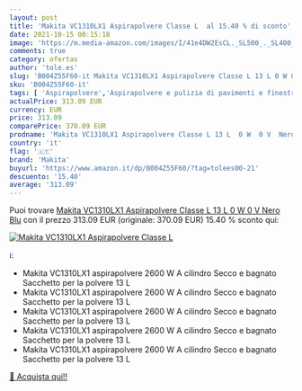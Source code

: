 ```yaml
---
layout: post
title: 'Makita VC1310LX1 Aspirapolvere Classe L  al 15.40 % di sconto'
date: 2021-10-15 00:15:18
image: 'https://m.media-amazon.com/images/I/41e4DW2EsCL._SL500_._SL400_.jpg'
comments: true
category: ofertas
author: 'tole.es'
slug: 'B004Z55F60-it Makita VC1310LX1 Aspirapolvere Classe L 13 L 0 W 0 V Nero Blu'
sku: 'B004Z55F60-it'
tags: [ 'Aspirapolvere','Aspirapolvere e pulizia di pavimenti e finestre','Aspiratori liquidi-solidi','Casa e cucina','makita', ]
actualPrice: 313.09 EUR
currency: EUR
price: 313.09
comparePrice: 370.09 EUR
prodname: 'Makita VC1310LX1 Aspirapolvere Classe L 13 L  0 W  0 V  Nero  Blu'
country: 'it'
flag: '🇮🇹'
brand: 'Makita'
buyurl: 'https://www.amazon.it/dp/B004Z55F60/?tag=tolees00-21'
descuento: '15.40'
average: '313.09'
---
```


Puoi trovare [Makita VC1310LX1 Aspirapolvere Classe L 13 L  0 W  0 V  Nero  Blu](https://www.amazon.it/dp/B004Z55F60/?tag=tolees00-21) con il prezzo 313.09 EUR (originale: 370.09 EUR) 15.40 % sconto qui:

[![Makita VC1310LX1 Aspirapolvere Classe L ](https://m.media-amazon.com/images/I/41e4DW2EsCL._SL500_._SL400_.jpg)](https://www.amazon.it/dp/B004Z55F60/?tag=tolees00-21)

ℹ️:

- Makita VC1310LX1 aspirapolvere 2600 W A cilindro Secco e bagnato Sacchetto per la polvere 13 L
- Makita VC1310LX1 aspirapolvere 2600 W A cilindro Secco e bagnato Sacchetto per la polvere 13 L
- Makita VC1310LX1 aspirapolvere 2600 W A cilindro Secco e bagnato Sacchetto per la polvere 13 L
- Makita VC1310LX1 aspirapolvere 2600 W A cilindro Secco e bagnato Sacchetto per la polvere 13 L
- Makita VC1310LX1 aspirapolvere 2600 W A cilindro Secco e bagnato Sacchetto per la polvere 13 L

[🛒 Acquista qui!!](https://www.amazon.it/dp/B004Z55F60/?tag=tolees00-21)
